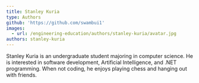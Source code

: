 ```yaml
---
title: Stanley Kuria
type: Authors
github: 'https://github.com/swambui1'
images:
  - url: /engineering-education/authors/stanley-kuria/avatar.jpg
authors: stanley-kuria
---
```

Stanley Kuria is an undergraduate student majoring in computer science. He is interested in software development, Artificial Intelligence, and .NET programming. When not coding, he enjoys playing chess and hanging out with friends.
